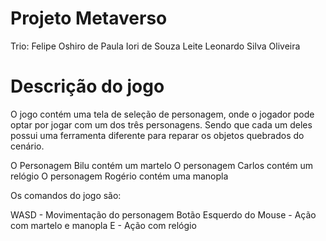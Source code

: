 # Projeto Metaverso
 Trio:
 Felipe Oshiro de Paula
 Iori de Souza Leite
 Leonardo Silva Oliveira
 
# Descrição do jogo

 O jogo contém uma tela de seleção de personagem, onde o jogador pode optar por jogar com um dos três personagens.
 Sendo que cada um deles possui uma ferramenta diferente para reparar os objetos quebrados do cenário.
 
 O Personagem Bilu contém um martelo
 O personagem Carlos contém um relógio
 O personagem Rogério contém uma manopla
 
 Os comandos do jogo são:
 
 WASD - Movimentação do personagem
 Botão Esquerdo do Mouse - Ação com martelo e manopla
 E - Ação com relógio
